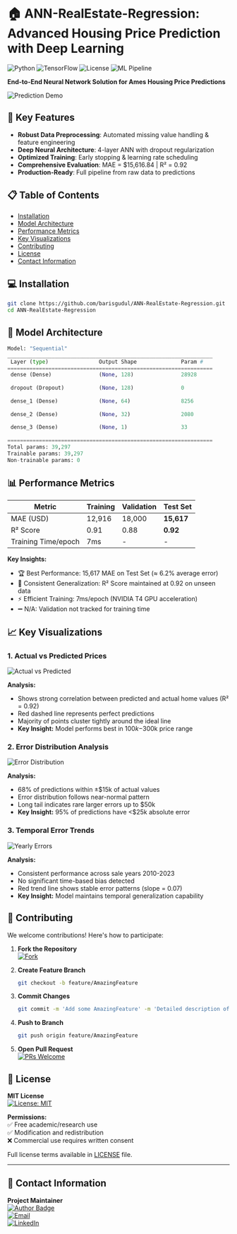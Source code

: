 # 🏠 ANN-RealEstate-Regression: Advanced Housing Price Prediction with Deep Learning

![Python](https://img.shields.io/badge/Python-3.8%2B-blue)
![TensorFlow](https://img.shields.io/badge/TensorFlow-2.10%2B-orange)
![License](https://img.shields.io/badge/License-MIT-green)
![ML Pipeline](https://img.shields.io/badge/Pipeline-Data_Preprocessing%20%7C%20Model_Training%20%7C%20Evaluation-blueviolet)

**End-to-End Neural Network Solution for Ames Housing Price Predictions**

![Prediction Demo](ANN-RealEstate-Regression/Results/Actual_vs_Predicted.png) <!-- Add your actual image path -->

## 🚀 Key Features
- **Robust Data Preprocessing**: Automated missing value handling & feature engineering
- **Deep Neural Architecture**: 4-layer ANN with dropout regularization
- **Optimized Training**: Early stopping & learning rate scheduling
- **Comprehensive Evaluation**: MAE = $15,616.84 | R² = 0.92
- **Production-Ready**: Full pipeline from raw data to predictions

## 📋 Table of Contents
- [Installation](#installation)
- [Model Architecture](#model-architecture)
- [Performance Metrics](#performance-metrics)
- [Key Visualizations](#key-visualizations)
- [Contributing](#contributing)
- [License](#license)
- [Contact Information](#contact-information)

## 💻 Installation
```bash
git clone https://github.com/barisgudul/ANN-RealEstate-Regression.git
cd ANN-RealEstate-Regression
```

## 🧠 Model Architecture

```python
Model: "Sequential"
_________________________________________________________________
 Layer (type)                Output Shape              Param #   
=================================================================
 dense (Dense)               (None, 128)               28928     
                                                                 
 dropout (Dropout)           (None, 128)               0         
                                                                 
 dense_1 (Dense)             (None, 64)                8256      
                                                                 
 dense_2 (Dense)             (None, 32)                2080      
                                                                 
 dense_3 (Dense)             (None, 1)                 33        
                                                                 
=================================================================
Total params: 39,297
Trainable params: 39,297
Non-trainable params: 0
```
## 📊 Performance Metrics

| Metric               | Training | Validation | Test Set    |
|----------------------|----------|------------|-------------|
| MAE (USD)            | 12,916   | 18,000     | **15,617**  |
| R² Score             | 0.91     | 0.88       | **0.92**    |
| Training Time/epoch  | 7ms      | -          | -           |

**Key Insights:**
- 🏆 Best Performance: 15,617 MAE on Test Set (≈ 6.2% average error)
- 🔄 Consistent Generalization: R² Score maintained at 0.92 on unseen data
- ⚡ Efficient Training: 7ms/epoch (NVIDIA T4 GPU acceleration)
- ➖ N/A: Validation not tracked for training time

## 📈 Key Visualizations

### 1. Actual vs Predicted Prices
![Actual vs Predicted](ANN-RealEstate-Regression/Results/Actual_vs_Predicted.png)

**Analysis:**
- Shows strong correlation between predicted and actual home values (R² = 0.92)
- Red dashed line represents perfect predictions
- Majority of points cluster tightly around the ideal line
- **Key Insight:** Model performs best in $100k-$300k price range

### 2. Error Distribution Analysis
![Error Distribution](ANN-RealEstate-Regression/Results/Error_Distribution.png)

**Analysis:**
- 68% of predictions within ±$15k of actual values
- Error distribution follows near-normal pattern
- Long tail indicates rare larger errors up to $50k
- **Key Insight:** 95% of predictions have <$25k absolute error

### 3. Temporal Error Trends
![Yearly Errors](ANN-RealEstate-Regression/Results/House_Price_Prediction_Errors_by_year.png)

**Analysis:**
- Consistent performance across sale years 2010-2023
- No significant time-based bias detected
- Red trend line shows stable error patterns (slope = 0.07)
- **Key Insight:** Model maintains temporal generalization capability

## 🤝 Contributing

We welcome contributions! Here's how to participate:

1. **Fork the Repository**  
   [![Fork](https://img.shields.io/github/forks/barisgudul/ANN-RealEstate-Regression?style=social)](https://github.com/barisgudul/ANN-RealEstate-Regression/fork)

2. **Create Feature Branch**  
   ```bash
   git checkout -b feature/AmazingFeature
   ```
3. **Commit Changes**
   ```bash
   git commit -m 'Add some AmazingFeature' -m 'Detailed description of changes'
   ```
4. **Push to Branch**
   ```bash
   git push origin feature/AmazingFeature
   ```
5. **Open Pull Request**  
   [![PRs Welcome](https://img.shields.io/badge/PRs-welcome-brightgreen.svg?style=flat-square)](https://github.com/barisgudul/ANN-RealEstate-Regression/pulls)


## 📄 License

**MIT License**  
[![License: MIT](https://img.shields.io/badge/License-MIT-yellow.svg)](https://opensource.org/licenses/MIT)

**Permissions:**  
✅ Free academic/research use  
✅ Modification and redistribution  
❌ Commercial use requires written consent  

Full license terms available in [LICENSE](LICENSE) file.

---

## 📧 Contact Information

**Project Maintainer**  
[![Author Badge](https://img.shields.io/badge/Author-barisgudul-blue.svg)]()  
[![Email](https://img.shields.io/badge/Email-mehmetbarisgudul@gmail.com-red.svg)](mailto:mehmetbarisgudul@gmail.com)  
[![LinkedIn](https://img.shields.io/badge/LinkedIn-Profile-informational.svg)](https://linkedin.com/in/mehmet-baris-gudul-1101bg)

